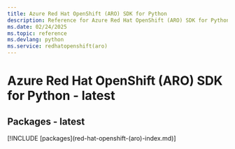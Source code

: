 ```yaml
---
title: Azure Red Hat OpenShift (ARO) SDK for Python
description: Reference for Azure Red Hat OpenShift (ARO) SDK for Python
ms.date: 02/24/2025
ms.topic: reference
ms.devlang: python
ms.service: redhatopenshift(aro)
---
```

# Azure Red Hat OpenShift (ARO) SDK for Python - latest
## Packages - latest
[!INCLUDE [packages](red-hat-openshift-(aro\)-index.md)]